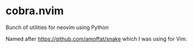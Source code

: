 # cobra.nvim
Bunch of utilities for neovim using Python

Named after https://github.com/amoffat/snake which I was using for Vim.
